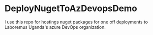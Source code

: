 # DeployNugetToAzDevopsDemo

I use this repo for hostings nuget packages for one off deployments to Laboremus Uganda's azure DevOps organization.
